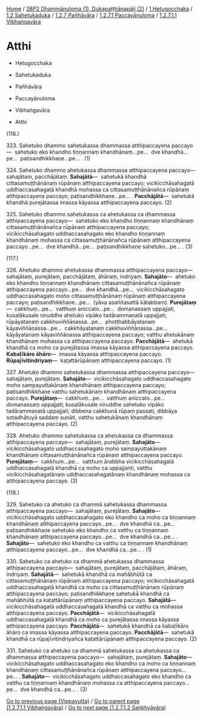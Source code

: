 
[Home](/) / [38P2 Dhammānuloma (1), Dukapaṭṭhānapāḷi (2)](../../../../../../38P2.md) / [1 Hetugocchaka](../../../../../1.md) / [1.2 Sahetukaduka](../../../../1.2.md) / [1.2.7 Pañhāvāra](../../../1.2.7.md) / [1.2.7.1 Paccayānuloma](../../1.2.7.1.md) / [1.2.7.1.1 Vibhaṅgavāra](../1.2.7.1.1.md)

# Atthi

* Hetugocchaka

* Sahetukaduka

* Pañhāvāra

* Paccayānuloma

* Vibhaṅgavāra

* Atthi

(116.)

323\. Sahetuko dhammo sahetukassa dhammassa atthipaccayena paccayo—  sahetuko eko khandho tiṇṇannaṃ khandhānaṃ…pe…  dve khandhā…pe…  paṭisandhikkhaṇe…pe… . (1)

324\. Sahetuko dhammo ahetukassa dhammassa atthipaccayena paccayo—  sahajātaṃ, pacchājātaṃ. **Sahajātā**—  sahetukā khandhā cittasamuṭṭhānānaṃ rūpānaṃ atthipaccayena paccayo; vicikicchāsahagatā uddhaccasahagatā khandhā mohassa ca cittasamuṭṭhānānañca rūpānaṃ atthipaccayena paccayo; paṭisandhikkhaṇe…pe… . **Pacchājātā**—  sahetukā khandhā purejātassa imassa kāyassa atthipaccayena paccayo. (2)

325\. Sahetuko dhammo sahetukassa ca ahetukassa ca dhammassa atthipaccayena paccayo—  sahetuko eko khandho tiṇṇannaṃ khandhānaṃ cittasamuṭṭhānānañca rūpānaṃ atthipaccayena paccayo; vicikicchāsahagato uddhaccasahagato eko khandho tiṇṇannaṃ khandhānaṃ mohassa ca cittasamuṭṭhānānañca rūpānaṃ atthipaccayena paccayo…pe…  dve khandhā…pe…  paṭisandhikkhaṇe sahetuko…pe… . (3)

(117.)

326\. Ahetuko dhammo ahetukassa dhammassa atthipaccayena paccayo—  sahajātaṃ, purejātaṃ, pacchājātaṃ, āhāraṃ, indriyaṃ. **Sahajāto**—  ahetuko eko khandho tiṇṇannaṃ khandhānaṃ cittasamuṭṭhānānañca rūpānaṃ atthipaccayena paccayo…pe…  dve khandhā…pe…  vicikicchāsahagato uddhaccasahagato moho cittasamuṭṭhānānaṃ rūpānaṃ atthipaccayena paccayo; paṭisandhikkhaṇe…pe…  (yāva asaññasattā kātabbaṃ). **Purejātaṃ**—  cakkhuṃ…pe…  vatthuṃ aniccato…pe…  domanassaṃ uppajjati, kusalākusale niruddhe ahetuko vipāko tadārammaṇatā uppajjati; rūpāyatanaṃ cakkhuviññāṇassa…pe…  phoṭṭhabbāyatanaṃ kāyaviññāṇassa…pe…  cakkhāyatanaṃ cakkhuviññāṇassa…pe…  kāyāyatanaṃ kāyaviññāṇassa atthipaccayena paccayo; vatthu ahetukānaṃ khandhānaṃ mohassa ca atthipaccayena paccayo. **Pacchājātā**—  ahetukā khandhā ca moho ca purejātassa imassa kāyassa atthipaccayena paccayo. **Kabaḷīkāro āhāro**—  imassa kāyassa atthipaccayena paccayo. **Rūpajīvitindriyaṃ**—  kaṭattārūpānaṃ atthipaccayena paccayo. (1)

327\. Ahetuko dhammo sahetukassa dhammassa atthipaccayena paccayo—  sahajātaṃ, purejātaṃ. **Sahajāto**—  vicikicchāsahagato uddhaccasahagato moho sampayuttakānaṃ khandhānaṃ atthipaccayena paccayo; paṭisandhikkhaṇe vatthu sahetukānaṃ khandhānaṃ atthipaccayena paccayo. **Purejātaṃ**—  cakkhuṃ…pe…  vatthuṃ aniccato…pe…  domanassaṃ uppajjati; kusalākusale niruddhe sahetuko vipāko tadārammaṇatā uppajjati; dibbena cakkhunā rūpaṃ passati, dibbāya sotadhātuyā saddaṃ suṇāti, vatthu sahetukānaṃ khandhānaṃ atthipaccayena paccayo. (2)

328\. Ahetuko dhammo sahetukassa ca ahetukassa ca dhammassa atthipaccayena paccayo—  sahajātaṃ, purejātaṃ. **Sahajāto**—  vicikicchāsahagato uddhaccasahagato moho sampayuttakānaṃ khandhānaṃ cittasamuṭṭhānānañca rūpānaṃ atthipaccayena paccayo. **Purejātaṃ**—  cakkhuṃ…pe…  vatthuṃ ārabbha vicikicchāsahagatā uddhaccasahagatā khandhā ca moho ca uppajjanti, vatthu vicikicchāsahagatānaṃ uddhaccasahagatānaṃ khandhānaṃ mohassa ca atthipaccayena paccayo. (3)

(118.)

329\. Sahetuko ca ahetuko ca dhammā sahetukassa dhammassa atthipaccayena paccayo—  sahajātaṃ, purejātaṃ. **Sahajāto**—  vicikicchāsahagato uddhaccasahagato eko khandho ca moho ca tiṇṇannaṃ khandhānaṃ atthipaccayena paccayo…pe…  dve khandhā ca…pe…  paṭisandhikkhaṇe sahetuko eko khandho ca vatthu ca tiṇṇannaṃ khandhānaṃ atthipaccayena paccayo…pe…  dve khandhā ca…pe… . **Sahajāto**—  sahetuko eko khandho ca vatthu ca tiṇṇannaṃ khandhānaṃ atthipaccayena paccayo…pe…  dve khandhā ca…pe… . (1)

330\. Sahetuko ca ahetuko ca dhammā ahetukassa dhammassa atthipaccayena paccayo—  sahajātaṃ, purejātaṃ, pacchājātaṃ, āhāraṃ, indriyaṃ. **Sahajātā**—  sahetukā khandhā ca mahābhūtā ca cittasamuṭṭhānānaṃ rūpānaṃ atthipaccayena paccayo; vicikicchāsahagatā uddhaccasahagatā khandhā ca moho ca cittasamuṭṭhānānaṃ rūpānaṃ atthipaccayena paccayo; paṭisandhikkhaṇe sahetukā khandhā ca mahābhūtā ca kaṭattārūpānaṃ atthipaccayena paccayo. **Sahajātā**—  vicikicchāsahagatā uddhaccasahagatā khandhā ca vatthu ca mohassa atthipaccayena paccayo. **Pacchājātā**—  vicikicchāsahagatā uddhaccasahagatā khandhā ca moho ca purejātassa imassa kāyassa atthipaccayena paccayo. **Pacchājātā**—  sahetukā khandhā ca kabaḷīkāro āhāro ca imassa kāyassa atthipaccayena paccayo. **Pacchājātā**—  sahetukā khandhā ca rūpajīvitindriyañca kaṭattārūpānaṃ atthipaccayena paccayo. (2)

331\. Sahetuko ca ahetuko ca dhammā sahetukassa ca ahetukassa ca dhammassa atthipaccayena paccayo—  sahajātaṃ, purejātaṃ. **Sahajāto**—  vicikicchāsahagato uddhaccasahagato eko khandho ca moho ca tiṇṇannaṃ khandhānaṃ cittasamuṭṭhānānañca rūpānaṃ atthipaccayena paccayo…pe… . **Sahajāto**—  vicikicchāsahagato uddhaccasahagato eko khandho ca vatthu ca tiṇṇannaṃ khandhānaṃ mohassa ca atthipaccayena paccayo…pe…  dve khandhā ca…pe… . (3)

[Go to previous page (Vippayutta)](Vippayutta.md) / [Go to parent page (1.2.7.1.1 Vibhaṅgavāra)](../1.2.7.1.1.md) / [Go to next page (1.2.7.1.2 Saṅkhyāvāra)](../1.2.7.1.2.md)


